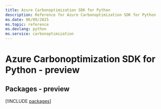 ```yaml
---
title: Azure Carbonoptimization SDK for Python
description: Reference for Azure Carbonoptimization SDK for Python
ms.date: 06/09/2025
ms.topic: reference
ms.devlang: python
ms.service: carbonoptimization
---
```

# Azure Carbonoptimization SDK for Python - preview
## Packages - preview
[!INCLUDE [packages](carbonoptimization-index.md)]